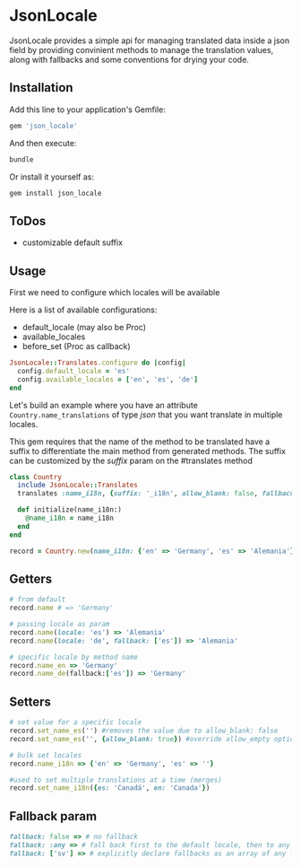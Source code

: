 # JsonLocale

JsonLocale provides a simple api for managing translated data inside a json field by providing convinient methods to manage the translation values, along with fallbacks and some conventions for drying your code.

## Installation

Add this line to your application's Gemfile:

```ruby
gem 'json_locale'
```

And then execute:

```ruby
bundle
```

Or install it yourself as:

```ruby
gem install json_locale
```

## ToDos

- customizable default suffix

## Usage

First we need to configure which locales will be available

Here is a list of available configurations:

- default_locale (may also be Proc)
- available_locales
- before_set (Proc as callback)

```ruby
JsonLocale::Translates.configure do |config|
  config.default_locale = 'es'
  config.available_locales = ['en', 'es', 'de']
end
```

Let's build an example where you have an attribute `Country.name_translations` of type *json* that you want translate in multiple locales.

This gem requires that the name of the method to be translated have a suffix to differentiate the main method from generated methods. The suffix can be customized by the *suffix* param on the #translates method

```ruby
class Country
  include JsonLocale::Translates
  translates :name_i18n, {suffix: '_i18n', allow_blank: false, fallback: false}

  def initialize(name_i18n:)
    @name_i18n = name_i18n
  end
end

record = Country.new(name_i18n: {'en' => 'Germany', 'es' => 'Alemania'})
```

## Getters

```ruby
# from default
record.name # => 'Germany'

# passing locale as param
record.name(locale: 'es') => 'Alemania'
record.name(locale: 'de', fallback: ['es']) => 'Alemania'

# specific locale by method name
record.name_en => 'Germany'
record.name_de(fallback:['es']) => 'Germany'
```

## Setters

```ruby
# set value for a specific locale
record.set_name_es('') #removes the value due to allow_blank: false
record.set_name_es('', {allow_blank: true}) #override allow_empty option

# bulk set locales
record.name_i18n => {'en' => 'Germany', 'es' => ''}

#used to set multiple translations at a time (merges)
record.set_name_i18n({es: 'Canadá', en: 'Canada'})
```

## Fallback param

```ruby
fallback: false => # no fallback
fallback: :any => # fall back first to the default locale, then to any other locale
fallback: ['sv'] => # explicitly declare fallbacks as an array of any length
```
